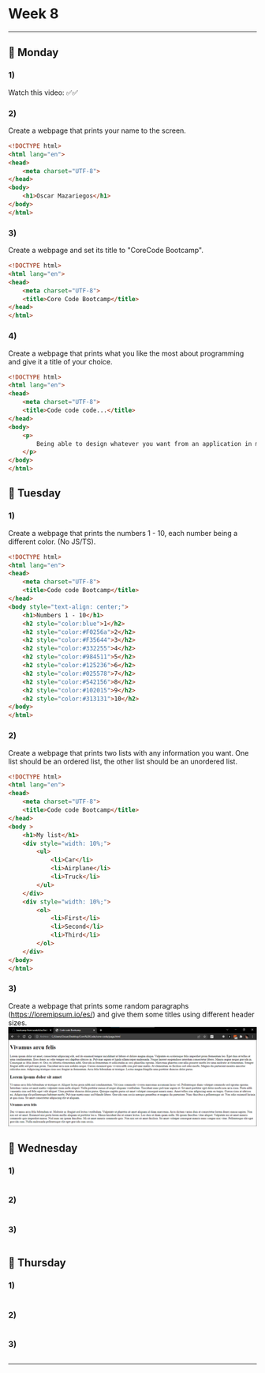 # Week 8
---
## 🔴 Monday
### 1) 
Watch this video: ✅✅

### 2) 
Create a webpage that prints your name to the screen.
``` html
<!DOCTYPE html>
<html lang="en">
<head>
    <meta charset="UTF-8">
</head>
<body>
    <h1>Oscar Mazariegos</h1>
</body>
</html>
```
### 3) 
Create a webpage and set its title to "CoreCode Bootcamp".
``` html
<!DOCTYPE html>
<html lang="en">
<head>
    <meta charset="UTF-8">
    <title>Core Code Bootcamp</title>
</head>
</html>
```

### 4)
Create a webpage that prints what you like the most about programming and give it a title of your choice.
``` html
<!DOCTYPE html>
<html lang="en">
<head>
    <meta charset="UTF-8">
    <title>Code code code...</title>
</head>
<body>
    <p>
        Being able to design whatever you want from an application in my own way is a unique experience. I like programming because I can solve problems that range from the simplest to the most complex needs.
    </p>
</body>
</html>
```

## 🔴 Tuesday
### 1) 
Create a webpage that prints the numbers 1 - 10, each number being a different color. (No JS/TS).
``` html
<!DOCTYPE html>
<html lang="en">
<head>
    <meta charset="UTF-8">
    <title>Code code Bootcamp</title>
</head>
<body style="text-align: center;">
    <h1>Numbers 1 - 10</h1>
    <h2 style="color:blue">1</h2>
    <h2 style="color:#F0256a">2</h2>
    <h2 style="color:#F35644">3</h2>
    <h2 style="color:#332255">4</h2>
    <h2 style="color:#984511">5</h2>
    <h2 style="color:#125236">6</h2>
    <h2 style="color:#025578">7</h2>
    <h2 style="color:#542156">8</h2>
    <h2 style="color:#102015">9</h2>
    <h2 style="color:#313131">10</h2>
</body>
</html>
```

### 2) 
Create a webpage that prints two lists with any information you want. One list should be an ordered list, the other list should be an unordered list.
``` html
<!DOCTYPE html>
<html lang="en">
<head>
    <meta charset="UTF-8">
    <title>Code code Bootcamp</title>
</head>
<body >
    <h1>My list</h1>
    <div style="width: 10%;">
        <ul>
            <li>Car</li>
            <li>Airplane</li>
            <li>Truck</li>
        </ul>
    </div>
    <div style="width: 10%;">
        <ol>
            <li>First</li>
            <li>Second</li>
            <li>Third</li>
        </ol>
    </div>
</body>
</html>
```

### 3) 
Create a webpage that prints some random paragraphs (https://loremipsum.io/es/) and give them some titles using different header sizes.
![Loemipsum page](/Weeks/images/html1.png)

## 🔴 Wednesday
### 1) 
``` html
```

### 2) 
``` html
```

### 3) 
``` html
```

## 🔴 Thursday
### 1) 
``` html
```

### 2) 
``` html
```

### 3) 
``` html
```

---
